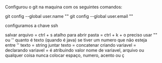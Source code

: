 Configurou o git na maquina com os seguintes comandos:

git config --global user.name "<nome>"
git config --global user.email "<email>"

configuramos a chave ssh

salvar arquivo = ctrl + s
atalho para abrir pasta = ctrl + k + o
preciso usar "" ou '' quanto é texto (quando é java)
se tiver um numero que não esteja entre '' 
texto = string
juntar texto = concatenar
criando variavel = declarando variavel
= é atribuindo valor
nome de variavel, arquivo ou qualquer coisa nunca colocar espaço, numero, acento ou ç
